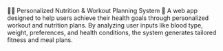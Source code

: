 🏋️‍♂️ Personalized Nutrition & Workout Planning System 🥗
A web app designed to help users achieve their health goals through personalized workout and nutrition plans. By analyzing user inputs like blood type, weight, preferences, and health conditions, the system generates tailored fitness and meal plans.


